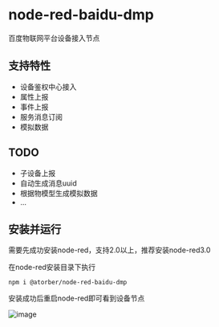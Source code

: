 # node-red-baidu-dmp

百度物联网平台设备接入节点

## 支持特性

- 设备鉴权中心接入
- 属性上报
- 事件上报
- 服务消息订阅
- 模拟数据

## TODO

- 子设备上报
- 自动生成消息uuid
- 根据物模型生成模拟数据
- ...

## 安装并运行

需要先成功安装node-red，支持2.0以上，推荐安装node-red3.0

在node-red安装目录下执行

```
npm i @atorber/node-red-baidu-dmp
```

安装成功后重启node-red即可看到设备节点

![image](https://github.com/atorber/node-red-baidu-dmp/assets/19552906/00298689-f2ba-4ae0-a469-ce687ddc3db7)
